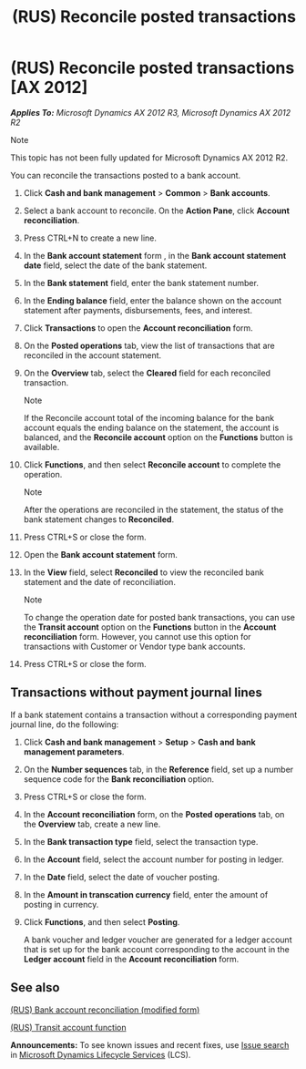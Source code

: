 ﻿---
title: (RUS) Reconcile posted transactions
TOCTitle: (RUS) Reconcile posted transactions
ms:assetid: 8e4edbd5-b471-495d-9fd4-2aa3fcc0eb31
ms:mtpsurl: https://technet.microsoft.com/en-us/library/JJ678473(v=AX.60)
ms:contentKeyID: 49387702
ms.date: 04/18/2014
mtps_version: v=AX.60
---

# (RUS) Reconcile posted transactions [AX 2012]


_**Applies To:** Microsoft Dynamics AX 2012 R3, Microsoft Dynamics AX 2012 R2_


> [!NOTE]
> <P>This topic has not been fully updated for Microsoft Dynamics AX 2012 R2.</P>



You can reconcile the transactions posted to a bank account.

1.  Click **Cash and bank management** \> **Common** \> **Bank accounts**.

2.  Select a bank account to reconcile. On the **Action Pane**, click **Account reconciliation**.

3.  Press CTRL+N to create a new line.

4.  In the **Bank account statement** form , in the **Bank account statement date** field, select the date of the bank statement.

5.  In the **Bank statement** field, enter the bank statement number.

6.  In the **Ending balance** field, enter the balance shown on the account statement after payments, disbursements, fees, and interest.

7.  Click **Transactions** to open the **Account reconciliation** form.

8.  On the **Posted operations** tab, view the list of transactions that are reconciled in the account statement.

9.  On the **Overview** tab, select the **Cleared** field for each reconciled transaction.
    

    > [!NOTE]
    > <P>If the Reconcile account total of the incoming balance for the bank account equals the ending balance on the statement, the account is balanced, and the <STRONG>Reconcile account</STRONG> option on the <STRONG>Functions</STRONG> button is available.</P>



10. Click **Functions**, and then select **Reconcile account** to complete the operation.
    

    > [!NOTE]
    > <P>After the operations are reconciled in the statement, the status of the bank statement changes to <STRONG>Reconciled</STRONG>.</P>



11. Press CTRL+S or close the form.

12. Open the **Bank account statement** form.

13. In the **View** field, select **Reconciled** to view the reconciled bank statement and the date of reconciliation.
    

    > [!NOTE]
    > <P>To change the operation date for posted bank transactions, you can use the <STRONG>Transit account</STRONG> option on the <STRONG>Functions</STRONG> button in the <STRONG>Account reconciliation</STRONG> form. However, you cannot use this option for transactions with Customer or Vendor type bank accounts.</P>



14. Press CTRL+S or close the form.

## Transactions without payment journal lines

If a bank statement contains a transaction without a corresponding payment journal line, do the following:

1.  Click **Cash and bank management** \> **Setup** \> **Cash and bank management parameters**.

2.  On the **Number sequences** tab, in the **Reference** field, set up a number sequence code for the **Bank reconciliation** option.

3.  Press CTRL+S or close the form.

4.  In the **Account reconciliation** form, on the **Posted operations** tab, on the **Overview** tab, create a new line.

5.  In the **Bank transaction type** field, select the transaction type.

6.  In the **Account** field, select the account number for posting in ledger.

7.  In the **Date** field, select the date of voucher posting.

8.  In the **Amount in transcation currency** field, enter the amount of posting in currency.

9.  Click **Functions**, and then select **Posting**.
    
    A bank voucher and ledger voucher are generated for a ledger account that is set up for the bank account corresponding to the account in the **Ledger account** field in the **Account reconciliation** form.

## See also

[(RUS) Bank account reconciliation (modified form)](https://technet.microsoft.com/en-us/library/jj711451\(v=ax.60\))

[(RUS) Transit account function](rus-transit-account-function.md)

  
**Announcements:** To see known issues and recent fixes, use [Issue search](http://go.microsoft.com/fwlink/?linkid=389258) in [Microsoft Dynamics Lifecycle Services](http://go.microsoft.com/fwlink/?linkid=306505) (LCS).

